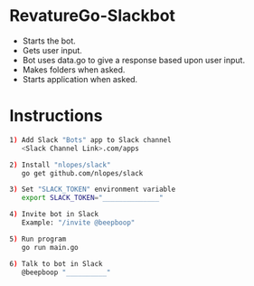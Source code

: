 RevatureGo-Slackbot
========

- Starts the bot.
- Gets user input.
- Bot uses data.go to give a response based upon user input.
- Makes folders when asked.
- Starts application when asked.



# Instructions
```bash
1) Add Slack "Bots" app to Slack channel
   <Slack Channel Link>.com/apps

2) Install "nlopes/slack"
   go get github.com/nlopes/slack

3) Set "SLACK_TOKEN" environment variable
   export SLACK_TOKEN="______________"

4) Invite bot in Slack
   Example: "/invite @beepboop"

5) Run program
   go run main.go

6) Talk to bot in Slack
   @beepboop "__________"
```
